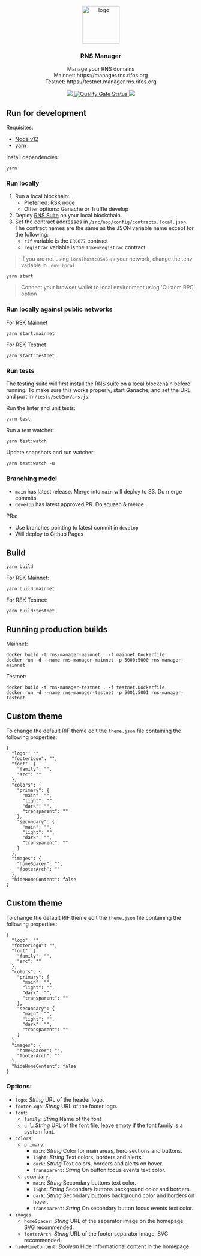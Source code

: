 <p align="middle">
    <img src="https://www.rifos.org/assets/img/logo.svg" alt="logo" height="100" >
</p>
<h3 align="middle">RNS Manager</h3>
<p align="middle">
    Manage your RNS domains<br />
    Mainnet: https://manager.rns.rifos.org<br />
    Testnet: https://testnet.manager.rns.rifos.org
</p>
<p align="middle">
    <a href="https://github.com/rnsdomains/rns-manager-react/actions?query=workflow%3Aci">
        <img src="https://github.com/rnsdomains/rns-manager-react/workflows/ci/badge.svg" />
    <a href="https://sonarcloud.io/dashboard?id=rnsdomains_rns-manager-react">
        <img src="https://sonarcloud.io/api/project_badges/measure?project=rnsdomains_rns-manager-react&metric=alert_status" alt="Quality Gate Status" />
    </a>
    <a href="https://github.com/rnsdomains/rns-manager-react/actions?query=workflow%3Adeploy">
        <img src="https://github.com/rnsdomains/rns-manager-react/workflows/RNS%20build%20and%20deploy/badge.svg" />
     </a>
</p>

## Run for development

Requisites:

- [Node v12](https://nodejs.org/en/)
- [yarn](https://yarnpkg.com/)

Install dependencies:

```
yarn
```

### Run locally

1. Run a local blockhain:
    - Preferred: [RSK node](https://developers.rsk.co/quick-start/step1-install-rsk-local-node/)
    - Other options: Ganache or Truffle develop
2. Deploy [RNS Suite](https://github.com/rsksmart/rns-suite) on your local blockchain.
3. Set the contract addresses in `/src/app/config/contracts.local.json`. The contract names are the same as the JSON variable name except for the following:
    - `rif` variable is the `ERC677` contract
    - `registrar` variable is the `TokenRegistrar` contract

> If you are not using `localhost:8545` as your network, change the .env variable in `.env.local`

```
yarn start
```

> Connect your browser wallet to local environment using 'Custom RPC' option

### Run locally against public networks

For RSK Mainnet

```
yarn start:mainnet
```

For RSK Testnet

```
yarn start:testnet
```

### Run tests

The testing suite will first install the RNS suite on a local blockchain before running. To make sure this works properly, start Ganache, and set the URL and port in `/tests/setEnvVars.js`.

Run the linter and unit tests:

```
yarn test
```

Run a test watcher:

```
yarn test:watch
```

Update snapshots and run watcher:
```
yarn test:watch -u
```

### Branching model

- `main` has latest release. Merge into `main` will deploy to S3. Do merge commits.
- `develop` has latest approved PR. Do squash & merge.

PRs:
- Use branches pointing to latest commit in `develop`
- Will deploy to Github Pages

## Build

```
yarn build
```

For RSK Mainnet:

```
yarn build:mainnet
```

For RSK Testnet:

```
yarn build:testnet
```

## Running production builds

Mainnet:
```
docker build -t rns-manager-mainnet . -f mainnet.Dockerfile
docker run -d --name rns-manager-mainnet -p 5000:5000 rns-manager-mainnet
```

Testnet:
```
docker build -t rns-manager-testnet . -f testnet.Dockerfile
docker run -d --name rns-manager-testnet -p 5001:5001 rns-manager-testnet
```

## Custom theme 
To change the default RIF theme edit the `theme.json` file containing the following properties:

```
{
  "logo": "",
  "footerLogo": "",
  "font": {
    "family": "",
    "src": ""
  },
  "colors": {
    "primary": {
      "main": "",
      "light": "",
      "dark": "",
      "transparent": ""
    },
    "secondary": {
      "main": "",
      "light": "",
      "dark": "",
      "transparent": ""
    }
  },
  "images": {
    "homeSpacer": "",
    "footerArch": ""
  },
  "hideHomeContent": false
}
```

## Custom theme 
To change the default RIF theme edit the `theme.json` file containing the following properties:

```
{
  "logo": "",
  "footerLogo": "",
  "font": {
    "family": "",
    "src": ""
  },
  "colors": {
    "primary": {
      "main": "",
      "light": "",
      "dark": "",
      "transparent": ""
    },
    "secondary": {
      "main": "",
      "light": "",
      "dark": "",
      "transparent": ""
    }
  },
  "images": {
    "homeSpacer": "",
    "footerArch": ""
  },
  "hideHomeContent": false
}
```

### Options:
- `logo`: _String_ URL of the header logo.
- `footerLogo`: _String_ URL of the footer logo.
- `font`:
    - `family`: _String_ Name of the font
    - `url`: _String_ URL of the font file, leave empty if the font family is a system font.
- `colors`:
    - `primary`: 
        - `main`: _String_ Color for main areas, hero sections and buttons.
        - `light`: _String_ Text colors, borders and alerts.
        - `dark`: _String_ Text colors, borders and alerts on hover.
        - `transparent`: _String_ On button focus events text color.
    - `secondary`:
        - `main`: _String_ Secondary buttons text color.
        - `light`: _String_ Secondary buttons background color and borders.
        - `dark`: _String_ Secondary buttons background color and borders on hover.
        - `transparent`: _String_ On secondary button focus events text color.
- `images`:
    - `homeSpacer`: _String_ URL of the separator image on the homepage, SVG recommended.
    - `footerArch`: _String_ URL of the footer separator image, SVG recommended.
- `hideHomeContent`: _Boolean_ Hide informational content in the homepage.
